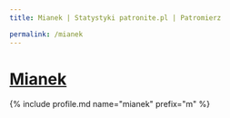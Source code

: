 ```yaml
---
title: Mianek | Statystyki patronite.pl | Patromierz

permalink: /mianek
---
```


# [Mianek](https://patronite.pl/mianek)

{% include profile.md name="mianek" prefix="m" %}
